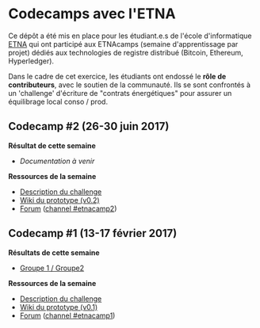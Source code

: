 # Codecamps avec l'ETNA

Ce dépôt a été mis en place pour les étudiant.e.s de l'école d'informatique [ETNA](http://www.etna.io/alternance/) qui ont participé aux ETNAcamps (semaine d'apprentissage par projet) dédiés aux technologies de registre distribué (Bitcoin, Ethereum, Hyperledger). 

Dans le cadre de cet exercice, les étudiants ont endossé le **rôle de contributeurs**, avec le soutien de la communauté. Ils se sont confrontés à un 'challenge' d'écriture de "contrats énergétiques" pour assurer un équilibrage local conso / prod.

## Codecamp #2 (26-30 juin 2017)

**Résultat de cette semaine**
- _Documentation à venir_

**Ressources de la semaine**
- [Description du challenge](https://frama.link/DAISEE-ETNA2)
- [Wiki du prototype (v0.2)](https://github.com/DAISEE/ETNAcamp/wiki)
- [Forum](https://daisee.org) ([channel #etnacamp2](https://chat.daisee.org/channel/etnacamp2))

## Codecamp #1 (13-17 février 2017)

**Résultats de cette semaine**
- [Groupe 1 / Groupe2](https://github.com/DAISEE/ETNAcamp/blob/master/docs/ETNACamp_G1_G2.pdf)

**Ressources de la semaine**
- [Description du challenge](https://frama.link/DAISEE-ETNA)
- [Wiki du prototype (v0.1)](https://github.com/DAISEE/ETNAcamp/wiki)
- [Forum](https://daisee.org) ([channel #etnacamp1](https://chat.daisee.org/channel/etnacamp1))
